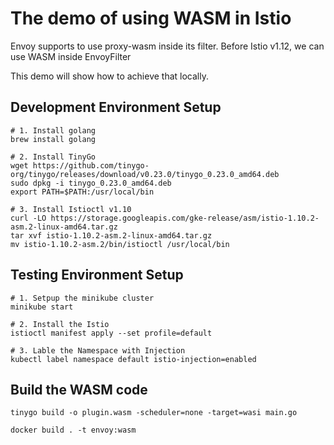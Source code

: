 # The demo of using WASM in Istio

Envoy supports to use proxy-wasm inside its filter.
Before Istio v1.12, we can use WASM inside EnvoyFilter

This demo will show how to achieve that locally.

## Development Environment Setup
```
# 1. Install golang
brew install golang

# 2. Install TinyGo
wget https://github.com/tinygo-org/tinygo/releases/download/v0.23.0/tinygo_0.23.0_amd64.deb
sudo dpkg -i tinygo_0.23.0_amd64.deb
export PATH=$PATH:/usr/local/bin

# 3. Install Istioctl v1.10
curl -LO https://storage.googleapis.com/gke-release/asm/istio-1.10.2-asm.2-linux-amd64.tar.gz
tar xvf istio-1.10.2-asm.2-linux-amd64.tar.gz
mv istio-1.10.2-asm.2/bin/istioctl /usr/local/bin

```


## Testing Environment Setup
```
# 1. Setpup the minikube cluster
minikube start

# 2. Install the Istio
istioctl manifest apply --set profile=default

# 3. Lable the Namespace with Injection
kubectl label namespace default istio-injection=enabled
```

## Build the WASM code
```
tinygo build -o plugin.wasm -scheduler=none -target=wasi main.go

docker build . -t envoy:wasm
```